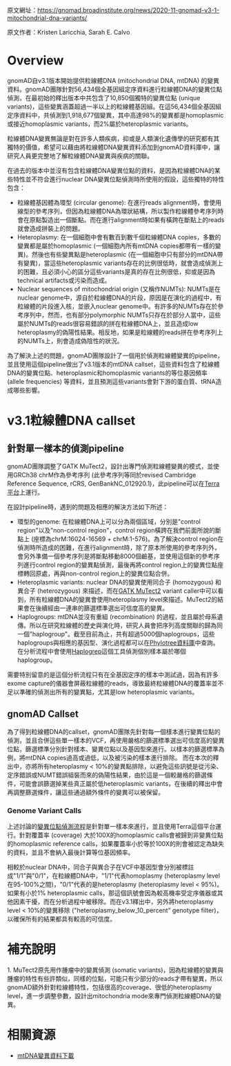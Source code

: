 原文網址：https://gnomad.broadinstitute.org/news/2020-11-gnomad-v3-1-mitochondrial-dna-variants/

原文作者：Kristen Laricchia, Sarah E. Calvo

# Overview

gnomAD自v3.1版本開始提供粒線體DNA (mitochondrial DNA, mtDNA) 的變異資料。gnomAD團隊針對56,434個全基因組定序資料進行粒線體DNA的變異位點偵測，在最初始的釋出版本中共包含了10,850個獨特的變異位點 (unique variants)，這些變異涵蓋超過一半以上的粒線體基因組。在這56,434個全基因組定序資料中，共偵測到1,918,677個變異，其中高達98%的變異都是homoplasmic或接近homoplasmic variants，而2%屬於heteroplasmic variants。

粒線體DNA變異無論是對在許多人類疾病，抑或是人類演化遺傳學的研究都有其獨特的價值，希望可以藉由將粒線體DNA變異資料添加到gnomAD資料庫中，讓研究人員更完整地了解粒線體DNA變異與疾病的關聯。

在過去的版本中並沒有包含粒線體DNA變異位點的資料，是因為粒線體DNA的某些特性並不符合進行nuclear DNA變異位點偵測時所使用的假設，這些獨特的特性包含：

- 粒線體基因體為環型 (circular genome): 在進行reads alignment時，會使用線型的參考序列，但因為粒線體DNA為環狀結構，所以製作粒線體參考序列時會在原點製造出一個斷點。而在進行alignment時如果有橫跨在斷點上的reads就會造成拼裝上的問題。
- Heteroplasmy: 在一個細胞中會有數百到數千個粒線體DNA copies，多數的變異都是屬於homoplasmic (一個細胞內所有mtDNA copies都帶有一樣的變異)。然後也有些變異點是heteroplasmic (在一個細胞中只有部分的mtDNA帶有變異)，當這些heteroplasmic variants存在的比例很低時，就會造成偵測上的困難，且必須小心的區分這些variants是真的存在比例很低，抑或是因為technical artifacts或污染而造成。
- Nuclear sequences of mitochondrial origin (又稱作NUMTs): NUMTs是在nuclear genome中，源自於粒線體DNA的片段，原因是在演化的過程中，有粒線體的片段進入核，並嵌入nuclear genome中。有許多的NUMTs存在於參考序列中，然而，也有部分polymorphic NUMTs只存在於部分人當中，這些屬於NUMTs的reads很容易錯誤的拼在粒線體DNA上，並且造成low heteroplasmy的偽陽性結果。相反地，如果是粒線體的reads拼在參考序列上的NUMTs上，則會造成偽陰性的狀況。

為了解決上述的問題，gnomAD團隊設計了一個用於偵測粒線體變異的pipeline，並且使用這個pipeline做出了v3.1版本的mtDNA callset，這些資料包含了粒線體DNA的變異位點、heteroplasmic和homoplasmic variants的等位基因頻率 (allele frequencies) 等資料，並且預測這些variants會對下游的蛋白質、tRNA造成哪些影響。

# v3.1粒線體DNA callset

## 針對單一樣本的偵測pipeline

gnomAD團隊調整了GATK MuTect2，設計出專門偵測粒線體變異的模式，並使用GRCh38 chrM作為參考序列 (此參考序列等同於revised Cambridge Reference Sequence, rCRS, GenBankNC_012920.1)，此pipeline可以在[Terra平台](https://terra.bio/)上運行。

在設計pipeline時，遇到的問題及相應的解決方法如下所述：

- 環型的genome: 在粒線體DNA上可以分為兩個區域，分別是"control region"以及"non-control region"，control region橫跨在我們前面所說的斷點上 (座標為chrM:16024-16569 + chrM:1-576)。為了解決control region在偵測時所造成的困難，在進行alignment時，除了原本所使用的參考序列外，會另外準備一個參考序列是將斷點移動8000個鹼基，並使用這個新的參考序列進行control region的變異點偵測，最後再將control region上的變異位點座標轉回原處，再與non-control region上的變異位點合併。
- Heteroplasmic variants: nuclear DNA的變異使用同合子 (homozygous) 和異合子 (heterozygous) 來描述，而在[GATK MuTect2](#s1) variant caller中可以看到，所有粒線體DNA的變異會使用heteroplasmy level來描述。MuTect2的結果會在後續經由一連串的篩選標準選出可信度高的變異。
- Haplogroups: mtDNA並沒有重組 (recombination) 的過程，並且屬於母系遺傳。所以在研究粒線體的歷史與演化時，研究人員會把序列高度關聯的歸為同一個"haplogroup"。截至目前為止，共有超過5000個haplogroups，這些haplogroups與相應的基因型、演化過程都可以在[Phylotree資料庫](https://www.phylotree.org)中查詢。在分析流程中會使用[Haplogrep](https://github.com/seppinho/haplogrep-cmd)這個工具偵測個別樣本屬於哪個haplogroup。

需要特別留意的是這個分析流程只有在全基因定序的樣本中測試過，因為有許多exome capture的儀器會屏蔽粒線體的reads，導致最終粒線體DNA的覆蓋率並不足以準確的偵測出所有的變異點，尤其是low heteroplasmic variants。

## gnomAD Callset

為了得到粒線體DNA的callset，gnomAD團隊先針對每一個樣本進行變異位點的偵測，並且合併這些單一樣本的VCF，再使用嚴格的篩選標準選出可信度高的變異位點，篩選標準分別針對樣本、變異位點以及基因型來進行。以樣本的篩選標準為例，將mtDNA copies過高或過低，以及被污染的樣本進行排除。 而在本次的釋出中，亦將所有heteroplasmy < 10%的變異點排除，以避免這些訊號是從污染、定序錯誤或NUMT錯誤組裝而來的偽陽性結果，由於這是一個較嚴格的篩選條件，可能會誤篩選掉某些真正屬於低heteroplasmic variants，在後續的釋出中會再調整篩選條件，讓這些通過額外條件的變異可以被保留。

### Genome Variant Calls

上述討論的[變異位點偵測流程](https://portal.firecloud.org/?return=terra#methods/mitochondria/MitochondriaPipeline/25)是針對單一樣本來進行，並且使用Terra這個平台運行。針對覆蓋率 (coverage) 大於100X的homoplasmic calls會被歸到非變異位點的homoplasmic reference calls，如果覆蓋率小於等於100X的則會被認定為缺失的資料，並且不會納入最後計算等位基因頻率。

相較於nuclear DNA中，同合子與異合子在VCF中基因型會分別被標註成"1/1"與"0/1"，在粒線體DNA中，"1/1"代表homoplasmy (heteroplasmy level在95-100%之間)，"0/1"代表的是heteroplasmy (heteroplasmy level < 95%)。如果有小於1% heteroplasmic calls，那這個訊號會因為較高機率受定序儀器或其他因素干擾，而在分析過程中被移除。而在v3.1釋出中，另外將heteroplasmy level < 10%的變異移除 ("heteroplasmy_below_10_percent” genotype filter)，以確保所有的結果都具有較高的可信度。

# 補充說明

<p id="s1">1. MuTect2原先用作腫瘤中的變異偵測 (somatic variants)，因為粒線體的變異與腫瘤的特性有些許類似，同樣的位點，可能只有少部分的reads才帶有變異，所以gnomAD額外針對粒線體特性，包括很高的coverage、很低的heteroplasmy level，進一步調整參數，設計出mitochondria mode來專門偵測粒線體DNA的變異。</p>

# 相關資源

- [mtDNA變異資料下載](https://gnomad.broadinstitute.org/downloads#v3-mitochondrial-dna)